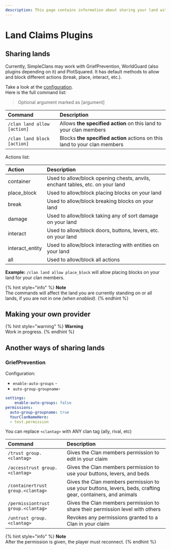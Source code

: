 ```yaml
---
description: This page contains information about sharing your land with clan members.
---
```


# Land Claims Plugins

## Sharing lands

Currently, SimpleClans may work with GriefPrevention, WorldGuard \(also plugins depending on it\) and PlotSquared. It has default methods to allow and block different actions \(break, place, interact, etc.\).

Take a look at the [configuration](https://simpleclans.gitbook.io/simpleclans/how-to-setup/configuration#war-and-protection).  
Here is the full command list:

> Optional argument marked as \[argument\]

| Command | Description |
| :--- | :--- |
| `/clan land allow [action]` | Allows **the specified action** on this land to your clan members |
| `/clan land block [action]` | Blocks **the specified action** actions on this land to your clan members |

Actions list:

| Action | Description |
| :--- | :--- |
| container | Used to allow/block opening chests, anvils, enchant tables, etc. on your land |
| place\_block | Used to allow/block placing blocks on your land |
| break | Used to allow/block breaking blocks on your land |
| damage | Used to allow/block taking any of sort damage on your land |
| interact | Used to allow/block doors, buttons, levers, etc. on your land |
| interact\_entity | Used to allow/block interacting with entities on your land |
| all | Used to allow/block all actions |

**Example:** `/clan land allow place_block` will allow placing blocks on your land for your clan members.

{% hint style="info" %}
**Note**  
The commands will affect the land you are currently standing on or all lands, if you are not in one _\(when enabled\)_.
{% endhint %}

## Making your own provider

{% hint style="warning" %}
**Warning**  
Work in progress.
{% endhint %}

## Another ways of sharing lands

### GriefPrevention

Configuration:

* `enable-auto-groups` - 
* `auto-group-groupname`- 

```yaml
settings:
    enable-auto-groups: false
permissions:
  auto-group-groupname: true
  YourClanNameHere:
  - test.permission
```

You can replace `<clantag>` with ANY clan tag \(ally, rival, etc\)

| Command | Description |
| :--- | :--- |
| `/trust group.<clantag>` | Gives the Clan members permission to edit in your claim |
| `/accesstrust group.<clantag>` | Gives the Clan members permission to use your buttons, levers, and beds |
| `/containertrust group.<clantag>` | Gives the Clan members permission to use your buttons, levers, beds, crafting gear, containers, and animals |
| `/permissiontrust group.<clantag>` | Gives the Clan members permission to share their permission level with others |
| `/untrust group.<clantag>` | Revokes any permissions granted to a Clan in your claim |

{% hint style="info" %}
**Note**  
After the permission is given, the player must reconnect.
{% endhint %}

